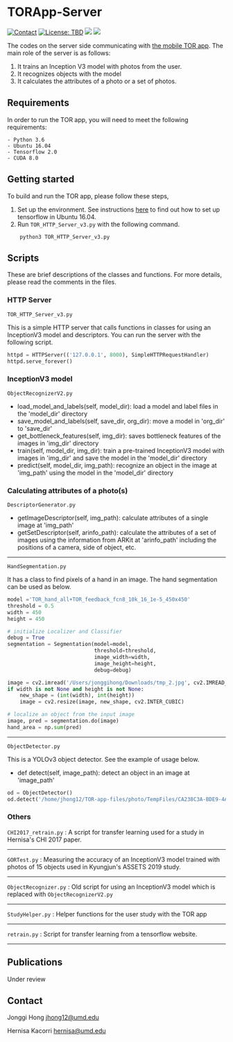 # TORApp-Server

<a href="https://jonggi.github.io"><img src="https://img.shields.io/badge/contact-Jonggi Hong-blue.svg?style=flat" alt="Contact"/></a>
<a href="LICENSE.md"><img src="https://img.shields.io/badge/license-TBD-red.svg?style=flat" alt="License: TBD"/></a>
<img src="https://img.shields.io/badge/platform-Linux-green"/> 
<img src="https://img.shields.io/badge/language-Python 3.6-lightblue"/>

The codes on the server side communicating with [the mobile TOR app](https://github.com/IAMLabUMD/TORApp-Mobile). The main role of the server is as follows:
1. It trains an Inception V3 model with photos from the user.
2. It recognizes objects with the model
3. It calculates the attributes of a photo or a set of photos. 


## Requirements
In order to run the TOR app, you will need to meet the following requirements:
```
- Python 3.6
- Ubuntu 16.04
- Tensorflow 2.0 
- CUDA 8.0
```

## Getting started
To build and run the TOR app, please follow these steps,
1. Set up the environment. See instructions [here](https://www.tensorflow.org/install/pip) to find out how to set up tensorflow in Ubuntu 16.04.
2. Run `TOR_HTTP_Server_v3.py` with the following command.
```
    python3 TOR_HTTP_Server_v3.py
```

## Scripts
These are brief descriptions of the classes and functions. For more details, please read the comments in the files.

### HTTP Server 
`TOR_HTTP_Server_v3.py`

This is a simple HTTP server that calls functions in classes for using an InceptionV3 model and descriptors. You can run the server with the following script.
```python
httpd = HTTPServer(('127.0.0.1', 8000), SimpleHTTPRequestHandler)
httpd.serve_forever()
```

### InceptionV3 model
`ObjectRecognizerV2.py`
* load_model_and_labels(self, model_dir): load a model and label files in the 'model_dir' directory
* save_model_and_labels(self, save_dir, org_dir): move a model in 'org_dir' to 'save_dir'
* get_bottleneck_features(self, img_dir): saves bottleneck features of the images in 'img_dir' directory
* train(self, model_dir, img_dir): train a pre-trained InceptionV3 model with images in 'img_dir' and save the model in the 'model_dir' directory
* predict(self, model_dir, img_path): recognize an object in the image at 'img_path' using the model in the 'model_dir' directory

### Calculating attributes of a photo(s)
`DescriptorGenerator.py`
* getImageDescriptor(self, img_path): calculate attributes of a single image at 'img_path'
* getSetDescriptor(self, arinfo_path): calculate the attributes of a set of images using the information from ARKit at 'arinfo_path' including the positions of a camera, side of object, etc.
---
`HandSegmentation.py`

It has a class to find pixels of a hand in an image. The hand segmentation can be used as below.
```python
model ='TOR_hand_all+TOR_feedback_fcn8_10k_16_1e-5_450x450'
threshold = 0.5
width = 450
height = 450

# initialize Localizer and Classifier
debug = True
segmentation = Segmentation(model=model,
                            threshold=threshold,
                            image_width=width,
                            image_height=height,
                            debug=debug)

image = cv2.imread('/Users/jonggihong/Downloads/tmp_2.jpg', cv2.IMREAD_COLOR)
if width is not None and height is not None:
    new_shape = (int(width), int(height))
    image = cv2.resize(image, new_shape, cv2.INTER_CUBIC)

# localize an object from the input image
image, pred = segmentation.do(image)
hand_area = np.sum(pred)
```
---

`ObjectDetector.py`

This is a YOLOv3 object detector. See the example of usage below.

* def detect(self, image_path): detect an object in an image at 'image_path'

```python
od = ObjectDetector()
od.detect('/home/jhong12/TOR-app-files/photo/TempFiles/CA238C3A-BDE9-4A7F-8CCA-76956A9ABD83/tmp_2.jpg')
```

### Others
`CHI2017_retrain.py`
: A script for transfer learning used for a study in Hernisa's CHI 2017 paper.

---

`GORTest.py`
: Measuring the accuracy of an InceptionV3 model trained with photos of 15 objects used in Kyungjun's ASSETS 2019 study. 

---

`ObjectRecognizer.py`
: Old script for using an InceptionV3 model which is replaced with `ObjectRecognizerV2.py` 

---

`StudyHelper.py`
: Helper functions for the user study with the TOR app

---

`retrain.py`
: Script for transfer learning from a tensorflow website.

---


## Publications
Under review

## Contact
Jonggi Hong <jhong12@umd.edu>

Hernisa Kacorri <hernisa@umd.edu>